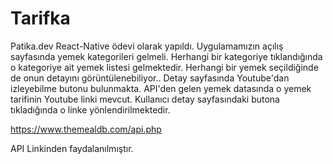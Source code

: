 # Tarifka
Patika.dev React-Native ödevi olarak yapıldı.
Uygulamamızın açılış sayfasında yemek kategorileri gelmeli.
Herhangi bir kategoriye tıklandığında o kategoriye ait yemek listesi gelmektedir.
Herhangi bir yemek seçildiğinde de onun detayını görüntülenebiliyor..
Detay sayfasında Youtube'dan izleyebilme butonu bulunmakta. API'den gelen yemek datasında o yemek tarifinin Youtube linki mevcut. Kullanıcı detay sayfasındaki butona tıkladığında o linke yönlendirilmektedir.

https://www.themealdb.com/api.php

API Linkinden faydalanılmıştır.
